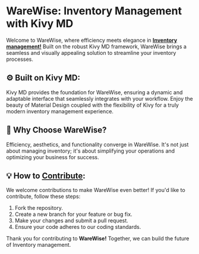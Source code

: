 # WareWise: Inventory Management with Kivy MD

Welcome to WareWise, where efficiency meets elegance in __[Inventory management!](Info.md)__ Built on the robust Kivy MD framework, WareWise brings a seamless and visually appealing solution to streamline your inventory processes.


## ⚙️ Built on Kivy MD:

Kivy MD provides the foundation for WareWise, ensuring a dynamic and adaptable interface that seamlessly integrates with your workflow. Enjoy the beauty of Material Design coupled with the flexibility of Kivy for a truly modern inventory management experience.



## 🚀 Why Choose WareWise?

Efficiency, aesthetics, and functionality converge in WareWise. It's not just about managing inventory; it's about simplifying your operations and optimizing your business for success.


## 💡 How to __[Contribute](Contributions.md)__:

We welcome contributions to make WareWise even better! If you'd like to contribute, follow these steps:

1. Fork the repository.
2. Create a new branch for your feature or bug fix.
3. Make your changes and submit a pull request.
4. Ensure your code adheres to our coding standards.

Thank you for contributing to __WareWise!__ Together, we can build the future of Inventory management.